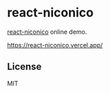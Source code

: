 # react-niconico

[react-niconico](https://github.com/dqn/react-niconico) online demo.

https://react-niconico.vercel.app/

## License

MIT
